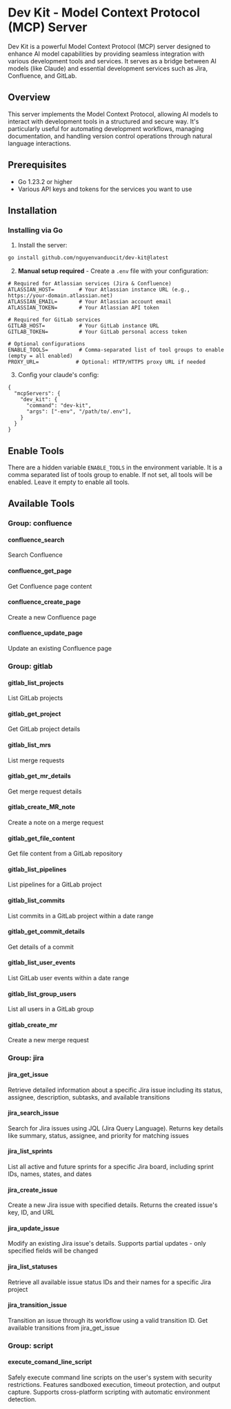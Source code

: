 # Dev Kit - Model Context Protocol (MCP) Server

Dev Kit is a powerful Model Context Protocol (MCP) server designed to enhance AI model capabilities by providing seamless integration with various development tools and services. It serves as a bridge between AI models (like Claude) and essential development services such as Jira, Confluence, and GitLab.

## Overview

This server implements the Model Context Protocol, allowing AI models to interact with development tools in a structured and secure way. It's particularly useful for automating development workflows, managing documentation, and handling version control operations through natural language interactions.

## Prerequisites

- Go 1.23.2 or higher
- Various API keys and tokens for the services you want to use

## Installation

### Installing via Go

1. Install the server:
```bash
go install github.com/nguyenvanduocit/dev-kit@latest
```

2. **Manual setup required** - Create a `.env` file with your configuration:
```env
# Required for Atlassian services (Jira & Confluence)
ATLASSIAN_HOST=        # Your Atlassian instance URL (e.g., https://your-domain.atlassian.net)
ATLASSIAN_EMAIL=       # Your Atlassian account email
ATLASSIAN_TOKEN=       # Your Atlassian API token

# Required for GitLab services
GITLAB_HOST=           # Your GitLab instance URL
GITLAB_TOKEN=          # Your GitLab personal access token

# Optional configurations
ENABLE_TOOLS=          # Comma-separated list of tool groups to enable (empty = all enabled)
PROXY_URL=            # Optional: HTTP/HTTPS proxy URL if needed
```

3. Config your claude's config:

```json{claude_desktop_config.json}
{
  "mcpServers": {
    "dev_kit": {
      "command": "dev-kit",
      "args": ["-env", "/path/to/.env"],
    }
  }
}
```

## Enable Tools

There are a hidden variable `ENABLE_TOOLS` in the environment variable. It is a comma separated list of tools group to enable. If not set, all tools will be enabled. Leave it empty to enable all tools.


## Available Tools

### Group: confluence

#### confluence_search

Search Confluence

#### confluence_get_page

Get Confluence page content

#### confluence_create_page

Create a new Confluence page

#### confluence_update_page

Update an existing Confluence page

### Group: gitlab

#### gitlab_list_projects

List GitLab projects

#### gitlab_get_project

Get GitLab project details

#### gitlab_list_mrs

List merge requests

#### gitlab_get_mr_details

Get merge request details

#### gitlab_create_MR_note

Create a note on a merge request

#### gitlab_get_file_content

Get file content from a GitLab repository

#### gitlab_list_pipelines

List pipelines for a GitLab project

#### gitlab_list_commits

List commits in a GitLab project within a date range

#### gitlab_get_commit_details

Get details of a commit

#### gitlab_list_user_events

List GitLab user events within a date range

#### gitlab_list_group_users

List all users in a GitLab group

#### gitlab_create_mr

Create a new merge request

### Group: jira

#### jira_get_issue

Retrieve detailed information about a specific Jira issue including its status, assignee, description, subtasks, and available transitions

#### jira_search_issue

Search for Jira issues using JQL (Jira Query Language). Returns key details like summary, status, assignee, and priority for matching issues

#### jira_list_sprints

List all active and future sprints for a specific Jira board, including sprint IDs, names, states, and dates

#### jira_create_issue

Create a new Jira issue with specified details. Returns the created issue's key, ID, and URL

#### jira_update_issue

Modify an existing Jira issue's details. Supports partial updates - only specified fields will be changed

#### jira_list_statuses

Retrieve all available issue status IDs and their names for a specific Jira project

#### jira_transition_issue

Transition an issue through its workflow using a valid transition ID. Get available transitions from jira_get_issue

### Group: script

#### execute_comand_line_script

Safely execute command line scripts on the user's system with security restrictions. Features sandboxed execution, timeout protection, and output capture. Supports cross-platform scripting with automatic environment detection.

